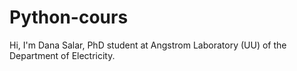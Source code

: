 # Python-cours

Hi, I'm Dana Salar, PhD student at Angstrom Laboratory (UU) of the Department of Electricity.